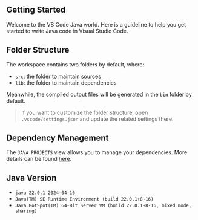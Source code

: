 ## Getting Started
Welcome to the VS Code Java world. Here is a guideline to help you get started to write Java code in Visual Studio Code.

## Folder Structure

The workspace contains two folders by default, where:

- `src`: the folder to maintain sources
- `lib`: the folder to maintain dependencies

Meanwhile, the compiled output files will be generated in the `bin` folder by default.

> If you want to customize the folder structure, open `.vscode/settings.json` and update the related settings there.

## Dependency Management

The `JAVA PROJECTS` view allows you to manage your dependencies. More details can be found [here](https://github.com/microsoft/vscode-java-dependency#manage-dependencies).

## Java Version
- `java 22.0.1 2024-04-16`
- `Java(TM) SE Runtime Environment (build 22.0.1+8-16)`
- `Java HotSpot(TM) 64-Bit Server VM (build 22.0.1+8-16, mixed mode, sharing)`
